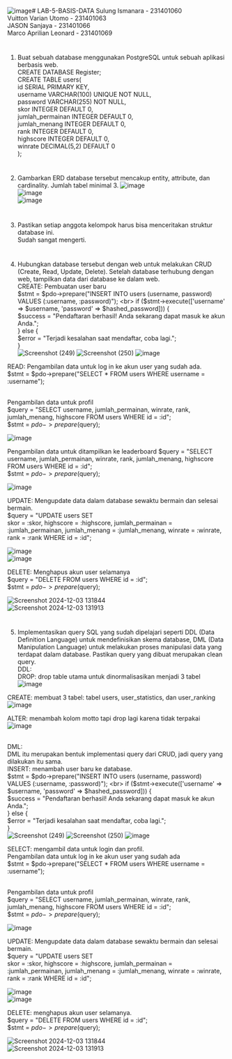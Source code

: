 ![image](https://github.com/user-attachments/assets/0d3fb110-243f-402d-84af-81229f2c044a)# LAB-5-BASIS-DATA
Sulung Ismanara        - 231401060 <br>
Vuitton Varian Utomo   - 231401063 <br>
JASON Sanjaya          - 231401066 <br>
Marco Aprilian Leonard - 231401069 <br>
#
1. Buat sebuah database menggunakan PostgreSQL untuk sebuah aplikasi berbasis web. <br>
CREATE DATABASE Register;                  <br>
CREATE TABLE users(                        <br>
    id SERIAL PRIMARY KEY,                 <br>
    username VARCHAR(100) UNIQUE NOT NULL, <br>
    password VARCHAR(255) NOT NULL,        <br>
    skor INTEGER DEFAULT 0,                <br>
    jumlah_permainan INTEGER DEFAULT 0,    <br>
    jumlah_menang INTEGER DEFAULT 0,       <br>
    rank INTEGER DEFAULT 0,                <br>
    highscore INTEGER DEFAULT 0,           <br>
    winrate DECIMAL(5,2) DEFAULT 0         <br>
);                                         <br>
#
2. Gambarkan ERD database tersebut mencakup entity, attribute, dan cardinality. Jumlah tabel minimal 3.
   ![image](https://github.com/user-attachments/assets/5b14ddfc-0b8c-4868-9b41-9960c7dfabca) <br>
   ![image](https://github.com/user-attachments/assets/4c43cd6e-2dbd-4636-a5de-2d37ef61e8cc) <br>
   ![image](https://github.com/user-attachments/assets/05041486-ef8b-43dd-a67f-9c64e01b1178) <br>
#
3. Pastikan setiap anggota kelompok harus bisa menceritakan struktur database ini. <br>
Sudah sangat mengerti.
#
4. Hubungkan database tersebut dengan web untuk melakukan CRUD (Create, Read, Update, Delete). Setelah database terhubung dengan web, tampilkan data dari database ke dalam web. <br>
CREATE: Pembuatan user baru <br>
$stmt = $pdo->prepare("INSERT INTO users (username, password) VALUES (:username, :password)"); <br>
            if ($stmt->execute(['username' => $username, 'password' => $hashed_password])) {   <br>
                $success = "Pendaftaran berhasil! Anda sekarang dapat masuk ke akun Anda.";    <br>
            } else {                                                                           <br>
                $error = "Terjadi kesalahan saat mendaftar, coba lagi.";                       <br>
            }                                                                                  <br>
![Screenshot (249)](https://github.com/user-attachments/assets/f0325e0e-07a5-489e-ac3b-b2a8b5e219c5)
![Screenshot (250)](https://github.com/user-attachments/assets/a03a25e2-ec10-49a4-a4ba-260acbcc5688)
![image](https://github.com/user-attachments/assets/38b5393d-89bc-4657-8027-97bd7589334e) <br>

READ: Pengambilan data untuk log in ke akun user yang sudah ada. <br>
$stmt = $pdo->prepare("SELECT * FROM users WHERE username = :username"); <br><br>

Pengambilan data untuk profil <br>
$query = "SELECT username, jumlah_permainan, winrate, rank, jumlah_menang, highscore FROM users WHERE id = :id"; <br>
    $stmt = $pdo->prepare($query); <br>

![image](https://github.com/user-attachments/assets/453eba6c-c4f4-444b-baca-2185d356b388) <br>

Pengambilan data untuk ditampilkan ke leaderboard
$query = "SELECT username, jumlah_permainan, winrate, rank, jumlah_menang, highscore FROM users WHERE id = :id"; <br>
    $stmt = $pdo->prepare($query); <br>

![image](https://github.com/user-attachments/assets/be02f2ad-2e13-4de3-a55d-949076274299) <br>

UPDATE: Mengupdate data dalam database sewaktu bermain dan selesai bermain. <br>
$query = "UPDATE users SET <br>
            skor = :skor, 
            highscore = :highscore, 
            jumlah_permainan = :jumlah_permainan, 
            jumlah_menang = :jumlah_menang, 
            winrate = :winrate, 
            rank = :rank 
          WHERE id = :id"; <br>
          
![image](https://github.com/user-attachments/assets/4a2a5ede-734b-43db-8355-7193a9c4fef7) <br>
![image](https://github.com/user-attachments/assets/7e7befee-f848-49f1-9d40-4ae82c4a6bd6) <br>


DELETE: Menghapus akun user selamanya <br>
$query = "DELETE FROM users WHERE id = :id"; <br>
    $stmt = $pdo->prepare($query);           <br>

![Screenshot 2024-12-03 131844](https://github.com/user-attachments/assets/07f8e10a-6519-4f1e-a9a4-519d34aeab5c) <br>
![Screenshot 2024-12-03 131913](https://github.com/user-attachments/assets/953f2eb3-3908-4065-9ed6-b498de0af165)
#
5. Implementasikan query SQL yang sudah dipelajari seperti DDL (Data Definition Language) untuk mendefinisikan skema database, DML (Data Manipulation Language) untuk melakukan proses manipulasi data yang terdapat dalam database. Pastikan query yang dibuat merupakan clean query. <br>
DDL: <br>
DROP: drop table utama untuk dinormalisasikan menjadi 3 tabel <br>
![image](https://github.com/user-attachments/assets/743b5092-0e9a-440d-a67d-5417327221e7) <br>

CREATE: membuat 3 tabel: tabel users, user_statistics, dan user_ranking <br>
![image](https://github.com/user-attachments/assets/5d30c264-cde3-48ae-b2ef-1ab2f04011ac) <br>

ALTER: menambah kolom motto tapi drop lagi karena tidak terpakai<br>
![image](https://github.com/user-attachments/assets/a85dccc4-7cd0-4098-88bc-63fd267ae6c2) <br><br>

DML: <br>
DML itu merupakan bentuk implementasi query dari CRUD, jadi query yang dilakukan itu sama. <br>
INSERT: menambah user baru ke database. <br>
$stmt = $pdo->prepare("INSERT INTO users (username, password) VALUES (:username, :password)"); <br>
            if ($stmt->execute(['username' => $username, 'password' => $hashed_password])) {   <br>
                $success = "Pendaftaran berhasil! Anda sekarang dapat masuk ke akun Anda.";    <br>
            } else {                                                                           <br>
                $error = "Terjadi kesalahan saat mendaftar, coba lagi.";                       <br>
            }                                                                                  <br>
![Screenshot (249)](https://github.com/user-attachments/assets/f0325e0e-07a5-489e-ac3b-b2a8b5e219c5)
![Screenshot (250)](https://github.com/user-attachments/assets/a03a25e2-ec10-49a4-a4ba-260acbcc5688)
![image](https://github.com/user-attachments/assets/38b5393d-89bc-4657-8027-97bd7589334e) <br>

SELECT: mengambil data untuk login dan profil. <br>
Pengambilan data untuk log in ke akun user yang sudah ada <br>
$stmt = $pdo->prepare("SELECT * FROM users WHERE username = :username"); <br><br>

Pengambilan data untuk profil <br>
$query = "SELECT username, jumlah_permainan, winrate, rank, jumlah_menang, highscore FROM users WHERE id = :id"; <br>
    $stmt = $pdo->prepare($query); <br>

![image](https://github.com/user-attachments/assets/453eba6c-c4f4-444b-baca-2185d356b388) <br>

UPDATE: Mengupdate data dalam database sewaktu bermain dan selesai bermain. <br>
$query = "UPDATE users SET <br>
            skor = :skor, 
            highscore = :highscore, 
            jumlah_permainan = :jumlah_permainan, 
            jumlah_menang = :jumlah_menang, 
            winrate = :winrate, 
            rank = :rank 
          WHERE id = :id"; <br>
          
![image](https://github.com/user-attachments/assets/4a2a5ede-734b-43db-8355-7193a9c4fef7) <br>
![image](https://github.com/user-attachments/assets/7e7befee-f848-49f1-9d40-4ae82c4a6bd6) <br>

DELETE: menghapus akun user selamanya. <br>
$query = "DELETE FROM users WHERE id = :id"; <br>
    $stmt = $pdo->prepare($query);           <br>

![Screenshot 2024-12-03 131844](https://github.com/user-attachments/assets/07f8e10a-6519-4f1e-a9a4-519d34aeab5c) <br>
![Screenshot 2024-12-03 131913](https://github.com/user-attachments/assets/953f2eb3-3908-4065-9ed6-b498de0af165)



















   




